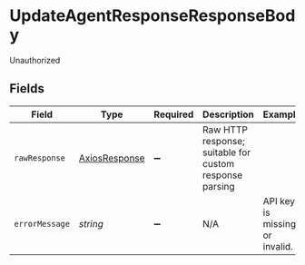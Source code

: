 # UpdateAgentResponseResponseBody

Unauthorized


## Fields

| Field                                                   | Type                                                    | Required                                                | Description                                             | Example                                                 |
| ------------------------------------------------------- | ------------------------------------------------------- | ------------------------------------------------------- | ------------------------------------------------------- | ------------------------------------------------------- |
| `rawResponse`                                           | [AxiosResponse](https://axios-http.com/docs/res_schema) | :heavy_minus_sign:                                      | Raw HTTP response; suitable for custom response parsing |                                                         |
| `errorMessage`                                          | *string*                                                | :heavy_minus_sign:                                      | N/A                                                     | API key is missing or invalid.                          |